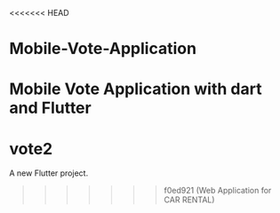 <<<<<<< HEAD
# Mobile-Vote-Application
Mobile Vote Application with dart and Flutter
=======
# vote2

A new Flutter project.
>>>>>>> f0ed921 (Web Application for CAR RENTAL)
